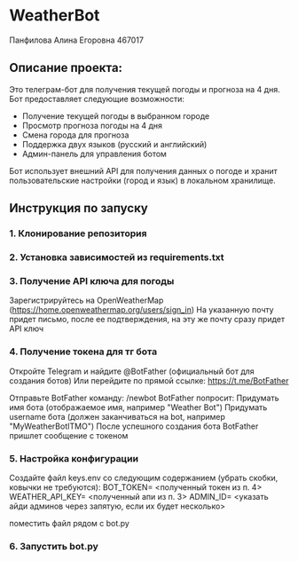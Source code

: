 # WeatherBot
Панфилова Алина Егоровна 467017

## Описание проекта:
Это телеграм-бот для получения текущей погоды и прогноза на 4 дня. Бот предоставляет следующие возможности:

* Получение текущей погоды в выбранном городе
* Просмотр прогноза погоды на 4 дня
* Смена города для прогноза
* Поддержка двух языков (русский и английский)
* Админ-панель для управления ботом

Бот использует внешний API для получения данных о погоде и хранит пользовательские настройки (город и язык) в локальном хранилище.


## Инструкция по запуску

### 1. Клонирование репозитория

### 2. Установка зависимостей из requirements.txt

### 3. Получение API ключа для погоды
Зарегистрируйтесь на OpenWeatherMap (https://home.openweathermap.org/users/sign_in)
На указанную почту придет письмо, после ее подтверждения, на эту же почту сразу придет API ключ

### 4. Получение токена для тг бота
Откройте Telegram и найдите @BotFather (официальный бот для создания ботов)
Или перейдите по прямой ссылке: https://t.me/BotFather

Отправьте BotFather команду: /newbot
BotFather попросит:
Придумать имя бота (отображаемое имя, например "Weather Bot")
Придумать username бота (должен заканчиваться на bot, например "MyWeatherBotITMO")
После успешного создания бота BotFather пришлет сообщение с токеном

### 5. Настройка конфигурации
Создайте файл keys.env со следующим содержанием (убрать скобки, ковычки не требуются):
BOT_TOKEN= <полученный токен из п. 4>
WEATHER_API_KEY= <полученный апи из п. 3>
ADMIN_ID= <указать айди админов через запятую, если их будет несколько>

поместить файл рядом с bot.py

### 6. Запустить bot.py

